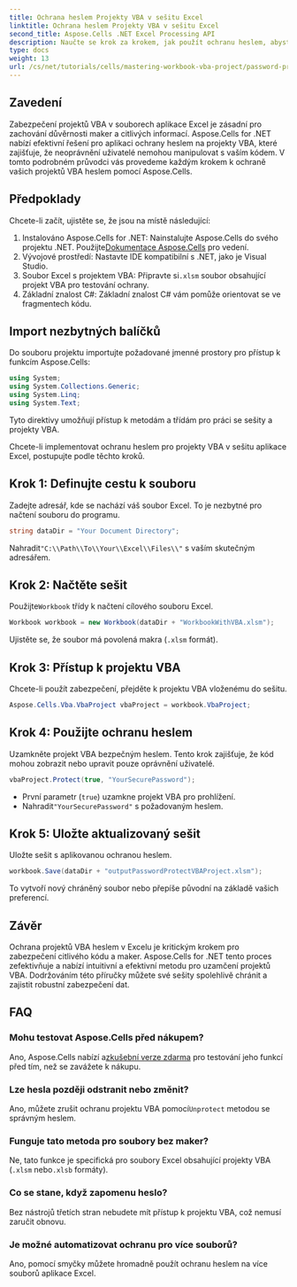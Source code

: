 ```yaml
---
title: Ochrana heslem Projekty VBA v sešitu Excel
linktitle: Ochrana heslem Projekty VBA v sešitu Excel
second_title: Aspose.Cells .NET Excel Processing API
description: Naučte se krok za krokem, jak použít ochranu heslem, abyste ochránili svá makra a citlivý kód před neoprávněným přístupem.
type: docs
weight: 13
url: /cs/net/tutorials/cells/mastering-workbook-vba-project/password-protect-vba-projects/
---
```

## Zavedení

Zabezpečení projektů VBA v souborech aplikace Excel je zásadní pro zachování důvěrnosti maker a citlivých informací. Aspose.Cells for .NET nabízí efektivní řešení pro aplikaci ochrany heslem na projekty VBA, které zajišťuje, že neoprávnění uživatelé nemohou manipulovat s vaším kódem. V tomto podrobném průvodci vás provedeme každým krokem k ochraně vašich projektů VBA heslem pomocí Aspose.Cells.

## Předpoklady

Chcete-li začít, ujistěte se, že jsou na místě následující:

1. Instalováno Aspose.Cells for .NET: Nainstalujte Aspose.Cells do svého projektu .NET. Použijte[Dokumentace Aspose.Cells](https://reference.aspose.com/cells/net/) pro vedení.
2. Vývojové prostředí: Nastavte IDE kompatibilní s .NET, jako je Visual Studio.
3.  Soubor Excel s projektem VBA: Připravte si`.xlsm` soubor obsahující projekt VBA pro testování ochrany.
4. Základní znalost C#: Základní znalost C# vám pomůže orientovat se ve fragmentech kódu.

## Import nezbytných balíčků

Do souboru projektu importujte požadované jmenné prostory pro přístup k funkcím Aspose.Cells:

```csharp
using System;
using System.Collections.Generic;
using System.Linq;
using System.Text;
```

Tyto direktivy umožňují přístup k metodám a třídám pro práci se sešity a projekty VBA.

Chcete-li implementovat ochranu heslem pro projekty VBA v sešitu aplikace Excel, postupujte podle těchto kroků.

## Krok 1: Definujte cestu k souboru

Zadejte adresář, kde se nachází váš soubor Excel. To je nezbytné pro načtení souboru do programu.

```csharp
string dataDir = "Your Document Directory";
```

 Nahradit`"C:\\Path\\To\\Your\\Excel\\Files\\"` s vaším skutečným adresářem.

## Krok 2: Načtěte sešit

 Použijte`Workbook` třídy k načtení cílového souboru Excel.

```csharp
Workbook workbook = new Workbook(dataDir + "WorkbookWithVBA.xlsm");
```

Ujistěte se, že soubor má povolená makra (`.xlsm` formát).

## Krok 3: Přístup k projektu VBA

Chcete-li použít zabezpečení, přejděte k projektu VBA vloženému do sešitu.

```csharp
Aspose.Cells.Vba.VbaProject vbaProject = workbook.VbaProject;
```

## Krok 4: Použijte ochranu heslem

Uzamkněte projekt VBA bezpečným heslem. Tento krok zajišťuje, že kód mohou zobrazit nebo upravit pouze oprávnění uživatelé.

```csharp
vbaProject.Protect(true, "YourSecurePassword");
```

- První parametr (`true`) uzamkne projekt VBA pro prohlížení.
-  Nahradit`"YourSecurePassword"` s požadovaným heslem.

## Krok 5: Uložte aktualizovaný sešit

Uložte sešit s aplikovanou ochranou heslem.

```csharp
workbook.Save(dataDir + "outputPasswordProtectVBAProject.xlsm");
```

To vytvoří nový chráněný soubor nebo přepíše původní na základě vašich preferencí.

## Závěr

Ochrana projektů VBA heslem v Excelu je kritickým krokem pro zabezpečení citlivého kódu a maker. Aspose.Cells for .NET tento proces zefektivňuje a nabízí intuitivní a efektivní metodu pro uzamčení projektů VBA. Dodržováním této příručky můžete své sešity spolehlivě chránit a zajistit robustní zabezpečení dat.

## FAQ

### Mohu testovat Aspose.Cells před nákupem?
 Ano, Aspose.Cells nabízí a[zkušební verze zdarma](https://releases.aspose.com/) pro testování jeho funkcí před tím, než se zavážete k nákupu.

### Lze hesla později odstranit nebo změnit?
 Ano, můžete zrušit ochranu projektu VBA pomocí`Unprotect` metodou se správným heslem.

### Funguje tato metoda pro soubory bez maker?
Ne, tato funkce je specifická pro soubory Excel obsahující projekty VBA (`.xlsm` nebo`.xlsb` formáty).

### Co se stane, když zapomenu heslo?
Bez nástrojů třetích stran nebudete mít přístup k projektu VBA, což nemusí zaručit obnovu.

### Je možné automatizovat ochranu pro více souborů?
Ano, pomocí smyčky můžete hromadně použít ochranu heslem na více souborů aplikace Excel.
